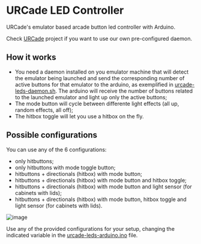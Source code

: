 # URCade LED Controller
URCade's emulator based arcade button led controller with Arduino.

Check [URCade](https://urcade-files.ddns.net) project if you want to use our own pre-configured daemon.

## How it works
- You need a daemon installed on you emulator machine that will detect the emulator being launched and send the corresponding number of active buttons for that emulator to the arduino, as exemplified in [urcade-leds-daemon.sh](urcade-leds-daemon.sh). The arduino will receive the number of buttons related to the launched emulator and light up only the active buttons;
- The mode button will cycle between differente light effects (all up, random effects, all off);
- The hitbox toggle will let you use a hitbox on the fly.

## Possible configurations
You can use any of the 6 configurations:
- only hitbuttons;
- only hitbuttons with mode toggle button;
- hitbuttons + directionals (hitbox) with mode button;
- hitbuttons + directionals (hitbox) with mode button and hitbox toggle;
- hitbuttons + directionals (hitbox) with mode button and light sensor (for cabinets with lids);
- hitbuttons + directionals (hitbox) with mode button, hitbox toggle and light sensor (for cabinets with lids).

![image](https://github.com/user-attachments/assets/e11a3b43-b71d-43fc-ad84-7a18ad0edf9d)

Use any of the provided configurations for your setup, changing the indicated variable in the [urcade-leds-arduino.ino](urcade-leds-arduino.ino) file.

